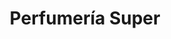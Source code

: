 ---
title: "Perfumería Super"
url: /ciudad-autonoma-de-buenos-aires/perfumeria-super/
shop: perfumería
---